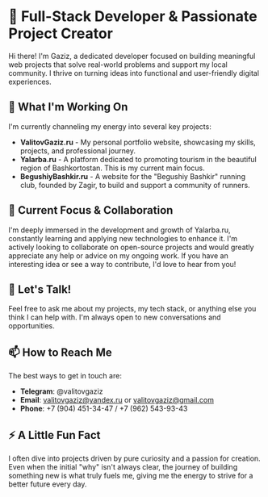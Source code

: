 # 🚀 Full-Stack Developer & Passionate Project Creator

Hi there! I'm Gaziz, a dedicated developer focused on building meaningful web projects that solve real-world problems and support my local community. I thrive on turning ideas into functional and user-friendly digital experiences.

## 🔧 What I'm Working On

I'm currently channeling my energy into several key projects:

- **ValitovGaziz.ru** - My personal portfolio website, showcasing my skills, projects, and professional journey.
- **Yalarba.ru** - A platform dedicated to promoting tourism in the beautiful region of Bashkortostan. This is my current main focus.
- **BegushiyBashkir.ru** - A website for the "Begushiy Bashkir" running club, founded by Zagir, to build and support a community of runners.

## 🌱 Current Focus & Collaboration

I'm deeply immersed in the development and growth of Yalarba.ru, constantly learning and applying new technologies to enhance it. I'm actively looking to collaborate on open-source projects and would greatly appreciate any help or advice on my ongoing work. If you have an interesting idea or see a way to contribute, I'd love to hear from you!

## 💬 Let's Talk!

Feel free to ask me about my projects, my tech stack, or anything else you think I can help with. I'm always open to new conversations and opportunities.

## 📫 How to Reach Me

The best ways to get in touch are:

- **Telegram**: @valitovgaziz
- **Email**: valitovgaziz@yandex.ru or valitovgaziz@gmail.com  
- **Phone**: +7 (904) 451-34-47 / +7 (962) 543-93-43

## ⚡ A Little Fun Fact

I often dive into projects driven by pure curiosity and a passion for creation. Even when the initial "why" isn't always clear, the journey of building something new is what truly fuels me, giving me the energy to strive for a better future every day.
